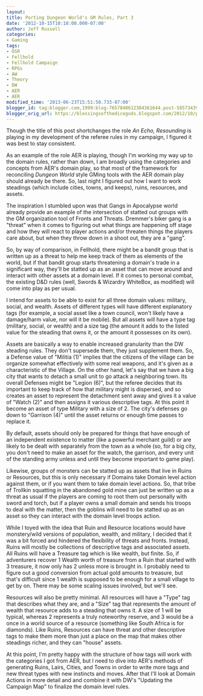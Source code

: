 ```yaml
---
layout:  
title: Porting Dungeon World's GM Rules, Part 3
date: '2012-10-15T10:18:00.000-07:00'
author: Jeff Russell
categories:
- Gaming
tags:
- OSR
- Fellhold
- Fellhold Campaign
- RPGs
- AW
- Theory
- DW
- AER
- AER
modified_time: '2013-06-23T15:51:50.733-07:00'
blogger_id: tag:blogger.com,1999:blog-7657840612384361644.post-585734397301132819 
blogger_orig_url: https://blessingsofthedicegods.blogspot.com/2012/10/porting-dungeon-world-gm-rules-part-3.html 
---  
```


Though the title of this post shortchanges the role *An Echo, Resounding* is playing in my development of the referee rules in my campaign, I figured it was best to stay consistent.  
  
As an example of the role AER is playing, though I'm working my way up to the domain rules, rather than down, I am broadly using the categories and concepts from AER's domain play, so that most of the framework for reconciling *Dungeon World* style GMing tools with the AER domain play should already be there. So, last night I figured out how I want to work steadings (which include cities, towns, and keeps), ruins, resources, and assets.  
  
The inspiration I stumbled upon was that Gangs in Apocalypse world already provide an example of the intersection of statted out groups with the GM organization tool of Fronts and Threats. Dremmer's biker gang is a "threat" when it comes to figuring out what things are happening off stage and how they will react to player actions and/or threaten things the players care about, but when they throw down in a shoot out, they are a "gang".  
  
So, by way of comparison, in Fellhold, there might be a bandit group that is written up as a threat to help me keep track of them as elements of the world, but if that bandit group starts threatening a domain's trade in a significant way, they'll be statted up as an asset that can move around and interact with other assets at a domain level. If it comes to personal combat, the existing D&D rules (well, Swords & Wizardry WhiteBox, as modified) will come into play as per usual.  
  
I intend for assets to be able to exist for all three domain values: military, social, and wealth. Assets of different types will have different explanatory tags (for example, a social asset like a town council, won't likely have a damage/harm value, nor will it be mobile). But all assets will have a type tag (military, social, or wealth) and a size tag (the amount it adds to the listed value for the steading that owns it, or the amount it possesses on its own).  
  
Assets are basically a way to enable increased granularity than the DW steading rules. They don't supersede them, they just supplement them. So, a Defense value of "Militia (1)" implies that the citizens of the village can be organize somewhat effectively with some real weapons, and it's given as a characteristic of the Village. On the other hand, let's say that we have a big city that wants to detach a small unit to go attack a neighboring town. Its overall Defenses might be "Legion (6)", but the referee decides that its important to keep track of how that military might is dispersed, and so creates an asset to represent the detachment sent away and gives it a value of "Watch (2)" and then assigns it various descriptive tags. At this point it become an asset of type Military with a size of 2. The city's defenses go down to "Garrison (4)" until the asset returns or enough time passes to replace it.  
  
By default, assets should only be prepared for things that have enough of an independent existence to matter (like a powerful merchant guild) or are likely to be dealt with separately from the town as a whole (so, for a big city, you don't need to make an asset for the watch, the garrison, and every unit of the standing army unless and until they become important to game play).  
  
Likewise, groups of monsters can be statted up as assets that live in Ruins or Resources, but this is only necessary if Domains take Domain level action against them, or if you want them to take domain level actions. So, that tribe of Trollkin squatting in the abandoned gold mine can just be written up as a threat as usual if the players are coming to root them out personally with sword and torch, but if a player owns a small domain and sends his troops to deal with the matter, then the goblins will need to be statted up as an asset so they can interact with the domain level troops action.  
  
While I toyed with the idea that Ruin and Resource locations would have monstery/wild versions of population, wealth, and military, I decided that it was a bit forced and hindered the flexibility of threats and fronts. Instead, Ruins will mostly be collections of descriptive tags and associated assets. All Ruins will have a Treasure tag which is like wealth, but finite. So, if adventurers recover 1 Wealth worth of treasure from a Ruin that started with 3 treasure, it now only has 2 unless more is brought in. I probably need to figure out a good conversion from actual gold amounts to treasure, but that's difficult since 1 wealth is supposed to be enough for a small village to get by on. There may be some scaling issues involved, but we'll see.  
  
Resources will also be pretty minimal. All resources will have a "Type" tag that describes what they are, and a "Size" tag that represents the amount of wealth that resource adds to a steading that owns it. A size of 1 will be typical, whereas 2 represents a truly noteworthy reserve, and 3 would be a once in a world source of a resource (something like South Africa is for diamonds). Like Ruins, Resources can have threat and other descriptive tags to make them more than just a place on the map that makes other steadings richer, and they can "house" assets.  
  
At this point, I'm pretty happy with the structure of how tags will work with the categories I got from AER, but I need to dive into AER's methods of generating Ruins, Lairs, Cities, and Towns in order to write more tags and new threat types with new instincts and moves. After that I'll look at Domain Actions in more detail and and combine it with DW's "Updating the Campaign Map" to finalize the domain level rules. 
